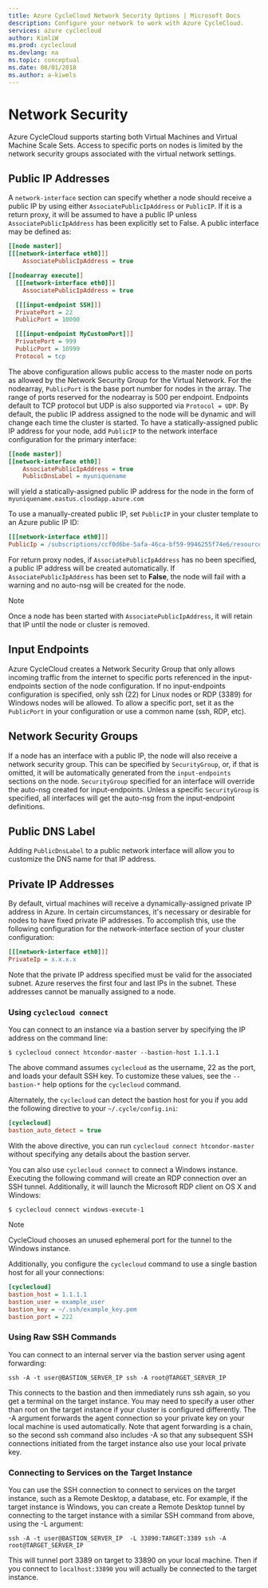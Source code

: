 ```yaml
---
title: Azure CycleCloud Network Security Options | Microsoft Docs
description: Configure your network to work with Azure CycleCloud.
services: azure cyclecloud
author: KimliW
ms.prod: cyclecloud
ms.devlang: na
ms.topic: conceptual
ms.date: 08/01/2018
ms.author: a-kiwels
---
```

# Network Security

Azure CycleCloud supports starting both Virtual Machines and Virtual Machine Scale Sets. Access to specific ports on nodes is limited by the network security groups associated with the virtual network settings.

## Public IP Addresses

A `network-interface` section can specify whether a node should receive a public IP by using either `AssociatePublicIpAddress` or `PublicIP`. If it is a return proxy, it will be assumed to have a public IP unless `AssociatePublicIpAddress` has been explicitly set to False. A public interface may be defined as:

``` ini
[[node master]]
[[[network-interface eth0]]]
    AssociatePublicIpAddress = true

[[nodearray execute]]
  [[[network-interface eth0]]]
    AssociatePublicIpAddress = true

  [[[input-endpoint SSH]]]
  PrivatePort = 22
  PublicPort = 10000

  [[[input-endpoint MyCustomPort]]]
  PrivatePort = 999
  PublicPort = 10999
  Protocol = tcp
```

The above configuration allows public access to the master node on ports as allowed by the Network Security Group for the Virtual Network. For the nodearray, `PublicPort` is the base port number for nodes in the array. The range of ports reserved for the nodearray is 500 per endpoint. Endpoints default to TCP protocol but UDP is also supported via `Protocol = UDP`. By default, the public IP address assigned to the node will be dynamic and will change each time the cluster is started. To have a statically-assigned public IP address for your node, add `PublicIP` to the network interface configuration for the primary interface:

``` ini
[[node master]]
[[network-interface eth0]]
    AssociatePublicIpAddress = true
    PublicDnsLabel = myuniquename
```

will yield a statically-assigned public IP address for the node in the form of `myuniquename.eastus.cloudapp.azure.com`

To use a manually-created public IP, set `PublicIP` in your cluster template to an Azure public IP ID:

``` ini
[[[network-interface eth0]]]
PublicIp = /subscriptions/ccf0d6be-5afa-46ca-bf59-9946255f74e6/resourceGroups/hpc-production/providers/Microsoft.Network/publicIPAddresses/licensing-addr
```

For return proxy nodes, if `AssociatePublicIpAddress` has no been specified, a public IP address will be created automatically. If `AssociatePublicIpAddress` has been set to **False**, the node will fail with a warning and no auto-nsg will be created for the node.

>[!NOTE]
> Once a node has been started with `AssociatePublicIpAddress`, it will retain that IP until the node or cluster is removed.

## Input Endpoints

Azure CycleCloud creates a Network Security Group that only allows incoming traffic from the internet to specific ports referenced in the input-endpoints section of the node configuration. If no input-endpoints configuration is specified, only ssh (22) for Linux nodes or RDP (3389) for Windows nodes will be allowed. To allow a specific port, set it as the `PublicPort` in your configuration or use a common name (ssh, RDP, etc).

## Network Security Groups

If a node has an interface with a public IP, the node will also receive a network security group. This can be specified by `SecurityGroup`, or, if that is omitted, it will be automatically generated from the `input-endpoints` sections on the node. `SecurityGroup` specified for an interface will override the auto-nsg created for input-endpoints. Unless a specific `SecurityGroup` is specified, all interfaces will get the auto-nsg from the input-endpoint definitions.

## Public DNS Label

Adding `PublicDnsLabel` to a public network interface will allow you to customize the DNS name for that IP address.

## Private IP Addresses

By default, virtual machines will receive a dynamically-assigned private IP address in Azure. In certain circumstances, it's necessary or desirable for nodes to have fixed private IP addresses. To accomplish this, use the following configuration for the network-interface section of your cluster configuration:

``` ini
[[[network-interface eth0]]]
PrivateIp = x.x.x.x
```

Note that the private IP address specified must be valid for the associated subnet. Azure reserves the first four and last IPs in the subnet. These addresses cannot be manually assigned to a node.

### Using `cyclecloud connect`

You can connect to an instance via a bastion server by specifying the IP address on the command line:

```azurecli-interactive
$ cyclecloud connect htcondor-master --bastion-host 1.1.1.1
```

The above command assumes `cyclecloud` as the username, 22 as the port, and loads your
default SSH key. To customize these values, see the `--bastion-*` help options for the
`cyclecloud` command.

Alternately, the `cyclecloud` can detect the bastion host for you if you add the following
directive to your `~/.cycle/config.ini`:

``` ini
[cyclecloud]
bastion_auto_detect = true
```

With the above directive, you can run `cyclecloud connect htcondor-master` without
specifying any details about the bastion server.

You can also use `cyclecloud connect` to connect a Windows instance. Executing the following
command will create an RDP connection over an SSH tunnel. Additionally, it will launch the
Microsoft RDP client on OS X and Windows:

```azurecli-interactive
$ cyclecloud connect windows-execute-1
```

> [!NOTE]
> CycleCloud chooses an unused ephemeral port for the tunnel to the Windows instance.

Additionally, you configure the `cyclecloud` command to use a single bastion host for all your connections:

``` ini
[cyclecloud]
bastion_host = 1.1.1.1
bastion_user = example_user
bastion_key = ~/.ssh/example_key.pem
bastion_port = 222
```

### Using Raw SSH Commands

You can connect to an internal server via the bastion server using agent forwarding:

```azurecli-interactive
ssh -A -t user@BASTION_SERVER_IP ssh -A root@TARGET_SERVER_IP
```

This connects to the bastion and then immediately runs ssh again, so you get a
terminal on the target instance. You may need to specify a user other than root
on the target instance if your cluster is configured differently. The -A
argument forwards the agent connection so your private key on your local machine
is used automatically. Note that agent forwarding is a chain, so the second ssh
command also includes -A so that any subsequent SSH connections initiated from
the target instance also use your local private key.

### Connecting to Services on the Target Instance

You can use the SSH connection to connect to services on the target
instance, such as a Remote Desktop, a database, etc. For example, if
the target instance is Windows, you can create a Remote Desktop tunnel
by connecting to the target instance with a similar SSH command from
above, using the -L argument:


```azurecli-interactive
ssh -A -t user@BASTION_SERVER_IP  -L 33890:TARGET:3389 ssh -A root@TARGET_SERVER_IP
```

This will tunnel port 3389 on target to 33890 on your local
machine. Then if you connect to `localhost:33890` you will actually
be connected to the target instance.

